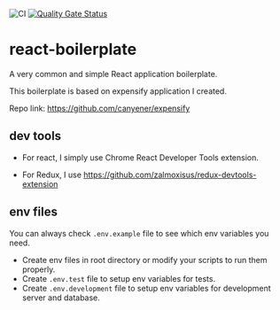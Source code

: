 ![CI](https://github.com/canyener/react-boilerplate/workflows/CI/badge.svg)
[![Quality Gate Status](https://sonarcloud.io/api/project_badges/measure?project=canyener_react-boilerplate&metric=alert_status)](https://sonarcloud.io/dashboard?id=canyener_react-boilerplate)

# react-boilerplate
A very common and simple React application boilerplate.

This boilerplate is based on expensify application I created.

 Repo link: https://github.com/canyener/expensify

## dev tools

- For react, I simply use Chrome React Developer Tools extension.

- For Redux, I use https://github.com/zalmoxisus/redux-devtools-extension

## env files

You can always check `.env.example` file to see which env variables you need.
- Create env files in root directory or modify your scripts to run them properly.
- Create `.env.test` file to setup env variables for tests.
- Create `.env.development` file to setup env variables for development server and database.
